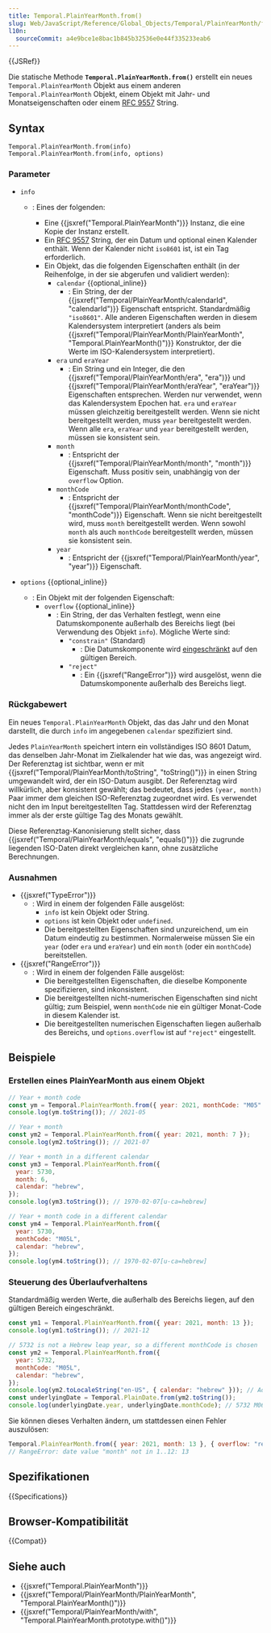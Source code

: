 ```yaml
---
title: Temporal.PlainYearMonth.from()
slug: Web/JavaScript/Reference/Global_Objects/Temporal/PlainYearMonth/from
l10n:
  sourceCommit: a4e9bce1e8bac1b845b32536e0e44f335233eab6
---
```


{{JSRef}}

Die statische Methode **`Temporal.PlainYearMonth.from()`** erstellt ein neues `Temporal.PlainYearMonth` Objekt aus einem anderen `Temporal.PlainYearMonth` Objekt, einem Objekt mit Jahr- und Monatseigenschaften oder einem [RFC 9557](/de/docs/Web/JavaScript/Reference/Global_Objects/Temporal/PlainYearMonth#rfc_9557_format) String.

## Syntax

```js-nolint
Temporal.PlainYearMonth.from(info)
Temporal.PlainYearMonth.from(info, options)
```

### Parameter

- `info`

  - : Eines der folgenden:

    - Eine {{jsxref("Temporal.PlainYearMonth")}} Instanz, die eine Kopie der Instanz erstellt.
    - Ein [RFC 9557](/de/docs/Web/JavaScript/Reference/Global_Objects/Temporal/PlainYearMonth#rfc_9557_format) String, der ein Datum und optional einen Kalender enthält. Wenn der Kalender nicht `iso8601` ist, ist ein Tag erforderlich.
    - Ein Objekt, das die folgenden Eigenschaften enthält (in der Reihenfolge, in der sie abgerufen und validiert werden):
      - `calendar` {{optional_inline}}
        - : Ein String, der der {{jsxref("Temporal/PlainYearMonth/calendarId", "calendarId")}} Eigenschaft entspricht. Standardmäßig `"iso8601"`. Alle anderen Eigenschaften werden in diesem Kalendersystem interpretiert (anders als beim {{jsxref("Temporal/PlainYearMonth/PlainYearMonth", "Temporal.PlainYearMonth()")}} Konstruktor, der die Werte im ISO-Kalendersystem interpretiert).
      - `era` und `eraYear`
        - : Ein String und ein Integer, die den {{jsxref("Temporal/PlainYearMonth/era", "era")}} und {{jsxref("Temporal/PlainYearMonth/eraYear", "eraYear")}} Eigenschaften entsprechen. Werden nur verwendet, wenn das Kalendersystem Epochen hat. `era` und `eraYear` müssen gleichzeitig bereitgestellt werden. Wenn sie nicht bereitgestellt werden, muss `year` bereitgestellt werden. Wenn alle `era`, `eraYear` und `year` bereitgestellt werden, müssen sie konsistent sein.
      - `month`
        - : Entspricht der {{jsxref("Temporal/PlainYearMonth/month", "month")}} Eigenschaft. Muss positiv sein, unabhängig von der `overflow` Option.
      - `monthCode`
        - : Entspricht der {{jsxref("Temporal/PlainYearMonth/monthCode", "monthCode")}} Eigenschaft. Wenn sie nicht bereitgestellt wird, muss `month` bereitgestellt werden. Wenn sowohl `month` als auch `monthCode` bereitgestellt werden, müssen sie konsistent sein.
      - `year`
        - : Entspricht der {{jsxref("Temporal/PlainYearMonth/year", "year")}} Eigenschaft.

- `options` {{optional_inline}}
  - : Ein Objekt mit der folgenden Eigenschaft:
    - `overflow` {{optional_inline}}
      - : Ein String, der das Verhalten festlegt, wenn eine Datumskomponente außerhalb des Bereichs liegt (bei Verwendung des Objekt `info`). Mögliche Werte sind:
        - `"constrain"` (Standard)
          - : Die Datumskomponente wird [eingeschränkt](/de/docs/Web/JavaScript/Reference/Global_Objects/Temporal/PlainDate#invalid_date_clamping) auf den gültigen Bereich.
        - `"reject"`
          - : Ein {{jsxref("RangeError")}} wird ausgelöst, wenn die Datumskomponente außerhalb des Bereichs liegt.

### Rückgabewert

Ein neues `Temporal.PlainYearMonth` Objekt, das das Jahr und den Monat darstellt, die durch `info` im angegebenen `calendar` spezifiziert sind.

Jedes `PlainYearMonth` speichert intern ein vollständiges ISO 8601 Datum, das denselben Jahr-Monat im Zielkalender hat wie das, was angezeigt wird. Der Referenztag ist sichtbar, wenn er mit {{jsxref("Temporal/PlainYearMonth/toString", "toString()")}} in einen String umgewandelt wird, der ein ISO-Datum ausgibt. Der Referenztag wird willkürlich, aber konsistent gewählt; das bedeutet, dass jedes `(year, month)` Paar immer dem gleichen ISO-Referenztag zugeordnet wird. Es verwendet nicht den im Input bereitgestellten Tag. Stattdessen wird der Referenztag immer als der erste gültige Tag des Monats gewählt.

Diese Referenztag-Kanonisierung stellt sicher, dass {{jsxref("Temporal/PlainYearMonth/equals", "equals()")}} die zugrunde liegenden ISO-Daten direkt vergleichen kann, ohne zusätzliche Berechnungen.

### Ausnahmen

- {{jsxref("TypeError")}}
  - : Wird in einem der folgenden Fälle ausgelöst:
    - `info` ist kein Objekt oder String.
    - `options` ist kein Objekt oder `undefined`.
    - Die bereitgestellten Eigenschaften sind unzureichend, um ein Datum eindeutig zu bestimmen. Normalerweise müssen Sie ein `year` (oder `era` und `eraYear`) und ein `month` (oder ein `monthCode`) bereitstellen.
- {{jsxref("RangeError")}}
  - : Wird in einem der folgenden Fälle ausgelöst:
    - Die bereitgestellten Eigenschaften, die dieselbe Komponente spezifizieren, sind inkonsistent.
    - Die bereitgestellten nicht-numerischen Eigenschaften sind nicht gültig; zum Beispiel, wenn `monthCode` nie ein gültiger Monat-Code in diesem Kalender ist.
    - Die bereitgestellten numerischen Eigenschaften liegen außerhalb des Bereichs, und `options.overflow` ist auf `"reject"` eingestellt.

## Beispiele

### Erstellen eines PlainYearMonth aus einem Objekt

```js
// Year + month code
const ym = Temporal.PlainYearMonth.from({ year: 2021, monthCode: "M05" });
console.log(ym.toString()); // 2021-05

// Year + month
const ym2 = Temporal.PlainYearMonth.from({ year: 2021, month: 7 });
console.log(ym2.toString()); // 2021-07

// Year + month in a different calendar
const ym3 = Temporal.PlainYearMonth.from({
  year: 5730,
  month: 6,
  calendar: "hebrew",
});
console.log(ym3.toString()); // 1970-02-07[u-ca=hebrew]

// Year + month code in a different calendar
const ym4 = Temporal.PlainYearMonth.from({
  year: 5730,
  monthCode: "M05L",
  calendar: "hebrew",
});
console.log(ym4.toString()); // 1970-02-07[u-ca=hebrew]
```

### Steuerung des Überlaufverhaltens

Standardmäßig werden Werte, die außerhalb des Bereichs liegen, auf den gültigen Bereich eingeschränkt.

```js
const ym1 = Temporal.PlainYearMonth.from({ year: 2021, month: 13 });
console.log(ym1.toString()); // 2021-12

// 5732 is not a Hebrew leap year, so a different monthCode is chosen
const ym2 = Temporal.PlainYearMonth.from({
  year: 5732,
  monthCode: "M05L",
  calendar: "hebrew",
});
console.log(ym2.toLocaleString("en-US", { calendar: "hebrew" })); // Adar 5732
const underlyingDate = Temporal.PlainDate.from(ym2.toString());
console.log(underlyingDate.year, underlyingDate.monthCode); // 5732 M06
```

Sie können dieses Verhalten ändern, um stattdessen einen Fehler auszulösen:

```js
Temporal.PlainYearMonth.from({ year: 2021, month: 13 }, { overflow: "reject" });
// RangeError: date value "month" not in 1..12: 13
```

## Spezifikationen

{{Specifications}}

## Browser-Kompatibilität

{{Compat}}

## Siehe auch

- {{jsxref("Temporal.PlainYearMonth")}}
- {{jsxref("Temporal/PlainYearMonth/PlainYearMonth", "Temporal.PlainYearMonth()")}}
- {{jsxref("Temporal/PlainYearMonth/with", "Temporal.PlainYearMonth.prototype.with()")}}
